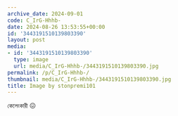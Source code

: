 ```yaml
---
archive_date: 2024-09-01
code: C_IrG-Hhhb-
date: 2024-08-26 13:53:55+00:00
id: '3443191510139803390'
layout: post
media:
- id: '3443191510139803390'
  type: image
  url: media/C_IrG-Hhhb-/3443191510139803390.jpg
permalink: /p/C_IrG-Hhhb-/
thumbnail: media/C_IrG-Hhhb-/3443191510139803390.jpg
title: Image by stonpremi101
---
```


কেলেংকারী 😖